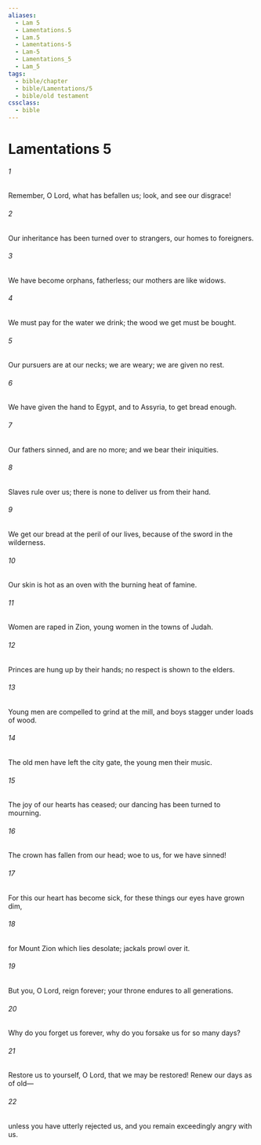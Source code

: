 ```yaml
---
aliases:
  - Lam 5
  - Lamentations.5
  - Lam.5
  - Lamentations-5
  - Lam-5
  - Lamentations_5
  - Lam_5
tags:
  - bible/chapter
  - bible/Lamentations/5
  - bible/old testament
cssclass:
  - bible
---
```


# Lamentations 5

###### 1
Remember, O Lord, what has befallen us; look, and see our disgrace!
###### 2
Our inheritance has been turned over to strangers, our homes to foreigners.
###### 3
We have become orphans, fatherless; our mothers are like widows.
###### 4
We must pay for the water we drink; the wood we get must be bought.
###### 5
Our pursuers are at our necks; we are weary; we are given no rest.
###### 6
We have given the hand to Egypt, and to Assyria, to get bread enough.
###### 7
Our fathers sinned, and are no more; and we bear their iniquities.
###### 8
Slaves rule over us; there is none to deliver us from their hand.
###### 9
We get our bread at the peril of our lives, because of the sword in the wilderness.
###### 10
Our skin is hot as an oven with the burning heat of famine.
###### 11
Women are raped in Zion, young women in the towns of Judah.
###### 12
Princes are hung up by their hands; no respect is shown to the elders.
###### 13
Young men are compelled to grind at the mill, and boys stagger under loads of wood.
###### 14
The old men have left the city gate, the young men their music.
###### 15
The joy of our hearts has ceased; our dancing has been turned to mourning.
###### 16
The crown has fallen from our head; woe to us, for we have sinned!
###### 17
For this our heart has become sick, for these things our eyes have grown dim,
###### 18
for Mount Zion which lies desolate; jackals prowl over it.
###### 19
But you, O Lord, reign forever; your throne endures to all generations.
###### 20
Why do you forget us forever, why do you forsake us for so many days?
###### 21
Restore us to yourself, O Lord, that we may be restored! Renew our days as of old—
###### 22
unless you have utterly rejected us, and you remain exceedingly angry with us.


